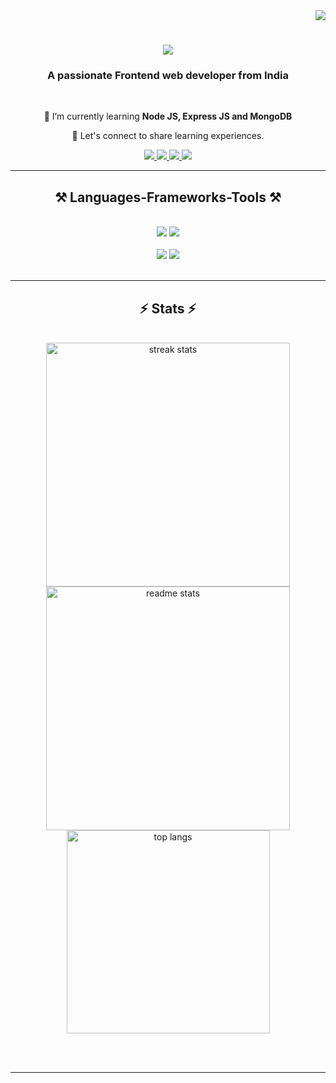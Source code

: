 <div align="right">
  <img src="https://visitor-badge.laobi.icu/badge?page_id=junaidify" />
</div>

<h1 align="center">
    <img src="https://readme-typing-svg.herokuapp.com/?font=Righteous&size=35&center=true&vCenter=true&width=500&height=70&duration=4000&lines=Hi+There!+👋;+I'm+Junaid+Khan!;" />
</h1>

<h3 align="center">A passionate Frontend web developer from India</h3>

<br/>

<div align="center">
 
 🌱 I’m currently learning **Node JS, Express JS and MongoDB**

💬 Let's connect to share learning experiences.

 </div>
 
<div align="center"> 
  <a href="https://github.com/Junaidify" target="_blank" />
  <img src="https://img.shields.io/badge/GitHub-000000?style=for-the-badge&logo=github&logoColor=white" target="_blank" />
 </a>
  <a href="mailto:junaidkhan23785@gmail.com">
    <img src="https://img.shields.io/badge/Gmail-333333?style=for-the-badge&logo=gmail&logoColor=red" />
  </a>
  <a href="https://www.linkedin.com/in/junaidify-khan" target="_blank">
    <img src="https://img.shields.io/badge/LinkedIn-0077B5?style=for-the-badge&logo=linkedin&logoColor=white" target="_blank" />
  </a>
 <a href="https://leetcode.com/u/junaidify/" target="_blank">
  <img src="https://img.shields.io/badge/LeetCode-000000?style=for-the-badge&logo=leetcode&logoColor=white" />
</a>
</div>

 <hr/>
 
<h2 align="center">⚒️ Languages-Frameworks-Tools ⚒️</h2>
<br/>
<div align="center">
    <img src="https://skillicons.dev/icons?i=html,css,bootstrap,tailwind,javascript,typescript,react,redux"/>
    <img src="https://skillicons.dev/icons?i=nodejs,express,mongodb,java" /><br>
 <br/>
  <img src="https://img.shields.io/badge/Chakra%20UI-319795?style=for-the-badge&logo=chakraui&logoColor=white" />
  <img src="https://img.shields.io/badge/Chart%20JS-319795?style=for-the-badge&logo=chakraui&logoColor=white" />
</div>

<br/>

<hr/>

<h2 align="center">⚡ Stats ⚡</h2>
<br>
<div align=center>
  <img width=390 src="https://github-readme-streak-stats-salesp07.vercel.app/?user=junaidify&count_private=true&theme=react&border_radius=10" alt="streak stats"/>
  <img width=390 src="https://github-readme-stats-salesp07.vercel.app/api?username=junaidify&count_private=true&show_icons=true&theme=react&rank_icon=github&border_radius=10" alt="readme stats" />
  <br/>
  <img width=325 align="center" src="https://github-readme-stats-salesp07.vercel.app/api/top-langs/?username=junaidify&hide=HTML&langs_count=8&layout=compact&theme=react&border_radius=10&size_weight=0.5&count_weight=0.5&exclude_repo=github-readme-stats" alt="top langs" />
</div>

<br/><br/>

<hr/>

<br/>
